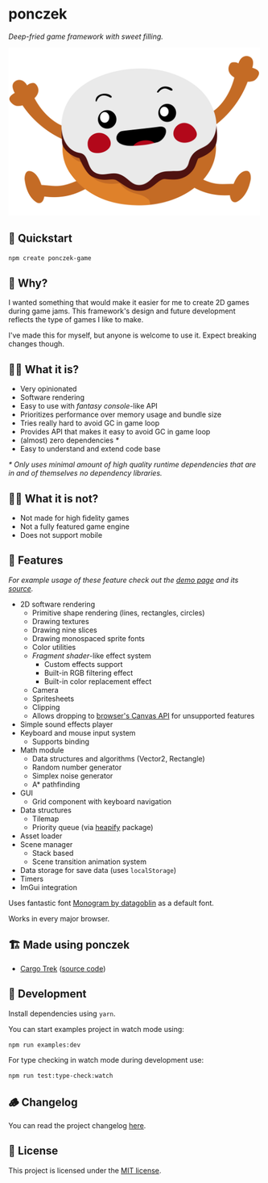 # ponczek
*Deep-fried game framework with sweet filling.*

<img src="./resources/logo.svg" alt="Project logo" width="500">

## 🔋 Quickstart
```sh
npm create ponczek-game
```

## 🤔 Why?
I wanted something that would make it easier for me to create 2D games during game jams. This framework's design and future development reflects the type of games I like to make.

I've made this for myself, but anyone is welcome to use it. Expect breaking changes though.

## 👩‍💻 What it is?
- Very opinionated
- Software rendering
- Easy to use with *fantasy console*-like API
- Prioritizes performance over memory usage and bundle size
- Tries really hard to avoid GC in game loop
- Provides API that makes it easy to avoid GC in game loop
- (almost) zero dependencies _*_
- Easy to understand and extend code base

_* Only uses minimal amount of high quality runtime dependencies that are in and of themselves no dependency libraries._

## 🙅‍♀️ What it is not?
- Not made for high fidelity games
- Not a fully featured game engine
- Does not support mobile

## 🍩 Features
*For example usage of these feature check out the [demo page](https://deseteral.github.io/ponczek) and its [source](/examples).*

- 2D software rendering
  - Primitive shape rendering (lines, rectangles, circles)
  - Drawing textures
  - Drawing nine slices
  - Drawing monospaced sprite fonts
  - Color utilities
  - *Fragment shader*-like effect system
    - Custom effects support
    - Built-in RGB filtering effect
    - Built-in color replacement effect
  - Camera
  - Spritesheets
  - Clipping
  - Allows dropping to [browser's Canvas API](https://developer.mozilla.org/en-US/docs/Web/API/Canvas_API) for unsupported features
- Simple sound effects player
- Keyboard and mouse input system
  - Supports binding
- Math module
  - Data structures and algorithms (Vector2, Rectangle)
  - Random number generator
  - Simplex noise generator
  - A* pathfinding
- GUI
  - Grid component with keyboard navigation
- Data structures
  - Tilemap
  - Priority queue (via [heapify](https://github.com/luciopaiva/heapify) package)
- Asset loader
- Scene manager
  - Stack based
  - Scene transition animation system
- Data storage for save data (uses `localStorage`)
- Timers
- ImGui integration

Uses fantastic font [Monogram by datagoblin](https://datagoblin.itch.io/monogram) as a default font.

Works in every major browser.

## 🏗️ Made using ponczek
- [Cargo Trek](https://deseteral.itch.io/cargo-trek) ([source code](https://github.com/Deseteral/cargo-trek))

## 🚧 Development
Install dependencies using `yarn`.

You can start examples project in watch mode using:
```sh
npm run examples:dev
```

For type checking in watch mode during development use:
```sh
npm run test:type-check:watch
```

## 🪵 Changelog
You can read the project changelog [here](CHANGELOG.md).

## 📝 License
This project is licensed under the [MIT license](LICENSE).
